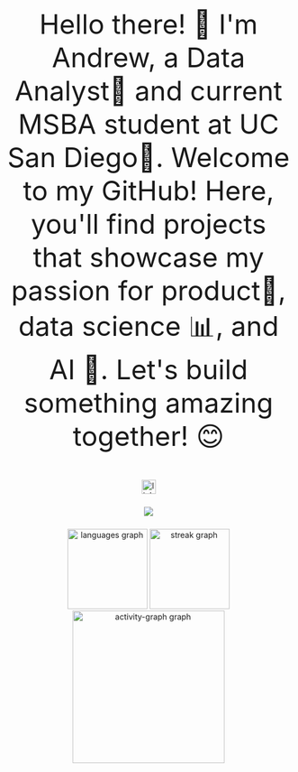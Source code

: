 <p align="center" style="font-size: 48px;">
  Hello there! 👋 I'm Andrew, a Data Analyst💎 and current MSBA student at UC San Diego🔱. 
  Welcome to my GitHub! Here, you'll find projects that showcase my passion for product🚀, 
  data science 📊, and AI 🤖. Let's build something amazing together! 😊
</p>

<div align="center">
  <a href="https://www.linkedin.com/in/andrew-burda/" target="_blank">
    <img src="https://img.shields.io/static/v1?message=LinkedIn&logo=linkedin&label=&color=0077B5&logoColor=white&labelColor=&style=for-the-badge" height="25" alt="linkedin logo"  />
  </a>
</div>

###



###

<div align="center">
  <img src="https://profile-counter.glitch.me/rsm-aburda/count.svg?"  />
</div>

###

<div align="center">
  <img src="https://github-readme-stats.vercel.app/api/top-langs?username=rsm-aburda&locale=en&hide_title=false&layout=compact&card_width=320&langs_count=6&theme=chartreuse-dark&hide_border=false&order=2" height="142" alt="languages graph"  />
  <img src="https://streak-stats.demolab.com?user=rsm-aburda&locale=en&mode=weekly&theme=chartreuse-dark&hide_border=false&border_radius=5&order=3" height="142" alt="streak graph"  />
  <img src="https://github-readme-activity-graph.vercel.app/graph?username=rsm-aburda&radius=16&theme=chartreuse-dark&area=true&order=5" height="270" alt="activity-graph graph"  />
</div>
